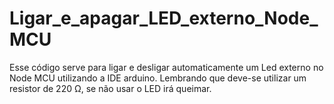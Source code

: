 # Ligar_e_apagar_LED_externo_Node_MCU
Esse código serve para ligar e desligar automaticamente um Led externo no Node MCU utilizando a IDE arduino. 
Lembrando que deve-se utilizar um resistor de 220 Ω, se não usar o LED irá queimar. 
